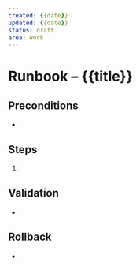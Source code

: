 ```yaml
---
created: {{date}}
updated: {{date}}
status: draft
area: Work
---
```


# Runbook – {{title}}

## Preconditions
- 

## Steps
1. 

## Validation
- 

## Rollback
- 

